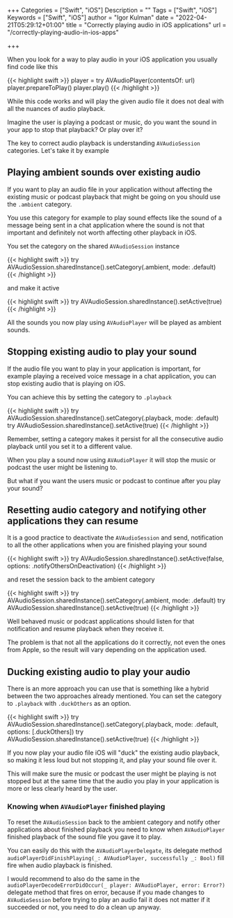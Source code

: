 +++
Categories = ["Swift", "iOS"]
Description = ""
Tags = ["Swift", "iOS"]
Keywords = ["Swift", "iOS"]
author = "Igor Kulman"
date = "2022-04-21T05:29:12+01:00"
title = "Correctly playing audio in iOS applications"
url = "/correctly-playing-audio-in-ios-apps"

+++

When you look for a way to play audio in your iOS application you usually find code like this

{{< highlight swift >}}
player = try AVAudioPlayer(contentsOf: url)
player.prepareToPlay()
player.play()
{{< /highlight >}}

While this code works and will play the given audio file it does not deal with all the nuances of audio playback. 

Imagine the user is playing a podcast or music, do you want the sound in your app to stop that playback? Or play over it? 

The key to correct audio playback is understanding `AVAudioSession` categories. Let's take it by example

## Playing ambient sounds over existing audio

If you want to play an audio file in your application without affecting the existing music or podcast playback that might be going on you should use the `.ambient` category. 

You use this category for example to play sound effects like the sound of a message being sent in a chat application where the sound is not that important and definitely not worth affecting other playback in iOS.

You set the category on the shared `AVAudioSession` instance

{{< highlight swift >}}
try AVAudioSession.sharedInstance().setCategory(.ambient, mode: .default)
{{< /highlight >}}

and make it active

{{< highlight swift >}}
try AVAudioSession.sharedInstance().setActive(true)
{{< /highlight >}}

All the sounds you now play using `AVAudioPlayer` will be played as ambient sounds.

## Stopping existing audio to play your sound

If the audio file you want to play in your application is important, for example playing a received voice message in a chat application, you can stop existing audio that is playing on iOS.

You can achieve this by setting the category to `.playback` 

{{< highlight swift >}}
try AVAudioSession.sharedInstance().setCategory(.playback, mode: .default)
try AVAudioSession.sharedInstance().setActive(true)
{{< /highlight >}}

Remember, setting a category makes it persist for all the consecutive audio playback until you set it to a different value.

When you play a sound now using `AVAudioPlayer` it will stop the music or podcast the user might be listening to.

But what if you want the users music or podcast to continue after you play your sound? 

<!--more-->

## Resetting audio category and notifying other applications they can resume

It is a good practice to deactivate the `AVAudioSession` and send, notification to all the other applications when you are finished playing your sound

{{< highlight swift >}}
try AVAudioSession.sharedInstance().setActive(false, options: .notifyOthersOnDeactivation)
{{< /highlight >}}

and reset the session back to the ambient category

{{< highlight swift >}}
try AVAudioSession.sharedInstance().setCategory(.ambient, mode: .default)
try AVAudioSession.sharedInstance().setActive(true)
{{< /highlight >}}

Well behaved music or podcast applications should listen for that notification and resume playback when they receive it. 

The problem is that not all the applications do it correctly, not even the ones from Apple, so the result will vary depending on the application used.

## Ducking existing audio to play your audio

There is an more approach you can use that is something like a hybrid between the two approaches already mentioned. You can set the category to `.playback` with `.duckOthers` as an option.

{{< highlight swift >}}
try AVAudioSession.sharedInstance().setCategory(.playback, mode: .default, options: [.duckOthers])
try AVAudioSession.sharedInstance().setActive(true)
{{< /highlight >}}

If you now play your audio file iOS will "duck" the existing audio playback, so making it less loud but not stopping it, and play your sound file over it.

This will make sure the music or podcast the user might be playing is not stopped but at the same time that the audio you play in your application is more or less clearly heard by the user.

### Knowing when `AVAudioPlayer` finished playing

To reset the `AVAudioSession` back to the ambient category and notify other applications about finished playback you need to know when `AVAudioPlayer` finished playback of the sound file you gave it to play. 

You can easily do this with the `AVAudioPlayerDelegate`, its delegate method `audioPlayerDidFinishPlaying(_: AVAudioPlayer, successfully _: Bool)` fill fire when audio playback is finished. 

I would recommend to also do the same in the `audioPlayerDecodeErrorDidOccur(_ player: AVAudioPlayer, error: Error?)` delegate method that fires on error, because if you made changes to `AVAudioSession` before trying to play an audio fail it does not matter if it succeeded or not, you need to do a clean up anyway.